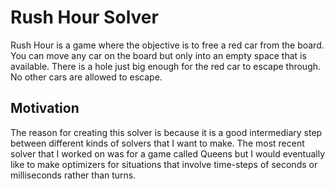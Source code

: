 # Rush Hour Solver

Rush Hour is a game where the objective is to free a red car from the board. You can move any car on the board but only into an empty space that is available. There is a hole just big enough for the red car to escape through. No other cars are allowed to escape.

## Motivation

The reason for creating this solver is because it is a good intermediary step between different kinds of solvers that I want to make. The most recent solver that I worked on was for a game called Queens but I would eventually like to make optimizers for situations that involve time-steps of seconds or milliseconds rather than turns.
